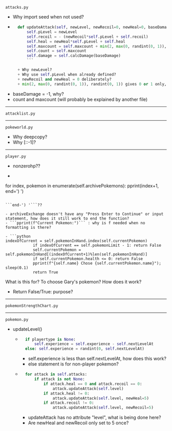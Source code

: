 ```attacks.py```

- Why import seed when not used?
- ```python
	def updateAttack(self, newLevel, newRecoil=0, newHeal=0, baseDamage=-1):
        self.pLevel = newLevel
        self.recoil = - (newRecoil*self.pLevel + self.recoil)
        self.heal = newHeal*self.pLevel + self.heal
        self.maxcount = self.maxcount + min(2, max(0, randint(0, 1)), randint(0, 1))
        self.count = self.maxcount
        self.damage = self.calcDamage(baseDamage)
        ```

    + Why newLevel?
    + Why use self.pLevel when already defined?
    + newRecoil and newHeal = 0 deliberately?
    + min(2, max(0, randint(0, 1)), randint(0, 1)) gives 0 or 1 only, replace it with randint(0, 1) 

- baseDamage = -1, why?
- count and maxcount (will probably be explained by another file)

----------------------------------------------------------------------------------

```attacklist.py```

----------------------------------------------------------------------------------

```pokeworld.py```

- Why deepcopy?
- Why [::-1]?

----------------------------------------------------------------------------------


```player.py```

- nonzerohp??
- ```python
for index, pokemon in enumerate(self.archivePokemons):
                pprint(index+1, end=') ')
```

```end-') '```??

- archiveExchange doesn't have any "Press Enter to Continue" or input statement, how does it still work to end the function?
- ```pprint(f"Current Pokemon:")``` : why is f needed when no formatting is there?

- ```python
indexOfCurrent = self.pokemonInHand.index(self.currentPokemon)
            if indexOfCurrent == self.pokemonLimit - 1: return False            
            self.currentPokemon = self.pokemonInHand[(indexOfCurrent+1)%len(self.pokemonInHand)]
            if self.currentPokemon.health <= 0: return False
            pprint(f"{self.name} Chose {self.currentPokemon.name}"); sleep(0.1)
            return True   
```

What is this for? To choose Gary's pokemon? How does it work?

- Return False/True: purpose?

----------------------------------------------------------------------------------

```pokemonStrengthChart.py```


----------------------------------------------------------------------------------

```pokemon.py```

- updateLevel()
	+ ```python
		if playertype is None:
			self.experience = self.experience - self.nextLevelAt
		else: self.experience = randint(0, self.nextLevelAt)
		```

		- self.experience is less than self.nextLevelAt, how does this work?
		- else statement is for non-player pokemon?

	+ ```python
		for attack in self.attacks:
			if attack is not None:
				if attack.heal == 0 and attack.recoil == 0:
					attack.updateAttack(self.level)
				if attack.heal != 0:
					attack.updateAttack(self.level, newHeal=5)
				if attack.recoil != 0:
					attack.updateAttack(self.level, newRecoil=5)
		```

		- updateAttack has no attribute "level", what is being done here?
		- Are newHeal and newRecoil only set to 5 once? 



